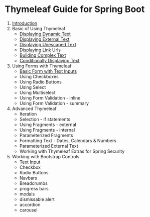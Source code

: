 # Thymeleaf Guide for Spring Boot
1. [Introduction](01_Introduction.md)
2. Basic of Using Thymeleaf
   * [Displaying Dynamic Text](02_Displaying_Dynamic_Text.md)
   * [Displaying External Text](03_DisplayingExternalText.md)
   * [Displaying Unescaped Text](04_DisplayingUnescapedText.md)
   * [Displaying Link Urls](05_DisplayingLinkURLsWithThymeleaf.md)
   * [Building Complex Text](06_DisplayingComplexText.md)
   * [Conditionally Displaying Text](07_DisplayingConditionalText.md)
3. Using Forms with Thymeleaf
   * [Basic Form with Text Inputs](08_BasicForms.md)
   * Using Checkboxes
   * Using Radio Buttons
   * Using Select
   * Using Multiselect
   * Using Form Validation - inline
   * Using Form Validation - summary
4. Advanced Thymeleaf
   * Iteration
   * Selection - if statements
   * Using Fragments - external
   * Using Fragments - internal
   * Parameterized Fragments
   * Formatting Text - Dates, Calendars & Numbers
   * Parameterized External Text
   * Working with Thymeleaf Extras for Spring Security
5. Working with Bootstrap Controls
   * Text Input
   * Checkbox
   * Radio Buttons
   * Navbars
   * Breadcrumbs
   * progress bars
   * modals
   * dismissable alert
   * accordion
   * carousel
   
